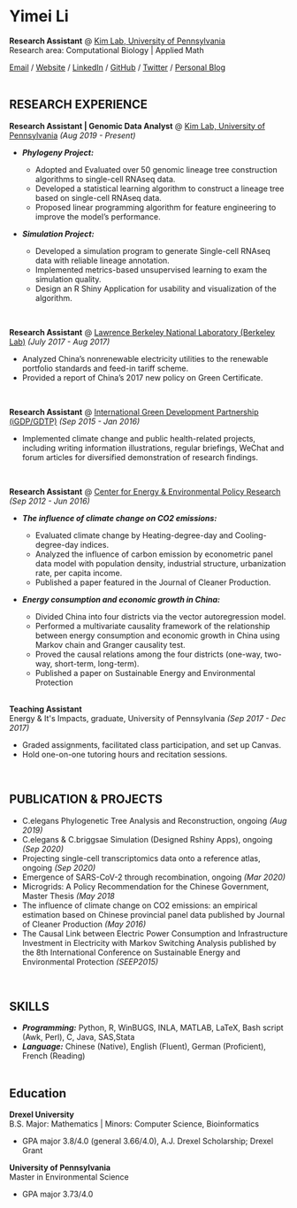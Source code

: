 

# Yimei Li

**Research Assistant** @ [Kim Lab, University of Pennsylvania](https://kim.bio.upenn.edu/)  <br>
Research area: Computational Biology | Applied Math

[Email](mailto:liyimei@sas.upenn.edu) / [Website](https://yimei-li.github.io/yimeili/) / [LinkedIn](https://www.linkedin.com/in/yimei-li-510b52a4/) / [GitHub](https://github.com/yimei-li) / [Twitter](https://twitter.com/yl_yimei) / [Personal Blog](https://yimeiliblog.wordpress.com/)
<br><br>

## RESEARCH EXPERIENCE

**Research Assistant | Genomic Data Analyst** @ [Kim Lab, University of Pennsylvania](https://kim.bio.upenn.edu/) _(Aug 2019 - Present)_ <br>
- **_Phylogeny Project:_** 
    - Adopted and Evaluated over 50 genomic lineage tree construction algorithms to single-cell RNAseq data.
    - Developed a statistical learning algorithm to construct a lineage tree based on single-cell RNAseq data.
    - Proposed linear programming algorithm for feature engineering to improve the model’s performance.

- **_Simulation Project:_** 
    - Developed a simulation program to generate Single-cell RNAseq data with reliable lineage annotation.
    - Implemented metrics-based unsupervised learning to exam the simulation quality.
    - Design an R Shiny Application for usability and visualization of the algorithm.


<br>

**Research Assistant** @ [Lawrence Berkeley National Laboratory (Berkeley Lab)](https://www.lbl.gov/) _(July 2017 - Aug 2017)_ <br>

- Analyzed China’s nonrenewable electricity utilities to the renewable portfolio standards and feed-in tariff scheme.
- Provided a report of China’s 2017 new policy on Green Certificate.

<br>

**Research Assistant** @ [International Green Development Partnership (iGDP/GDTP)](http://www.igdp.cn/green-development-think-tank-partnership/) _(Sep 2015 - Jan 2016)_ <br>

- Implemented climate change and public health-related projects, including writing information illustrations, regular briefings, WeChat and forum articles for diversified demonstration of research findings.

<br>

**Research Assistant** @ [Center for Energy & Environmental Policy Research](http://ceep.bit.edu.cn/english/) _(Sep 2012 - Jun 2016)_ <br>
- **_The influence of climate change on CO2 emissions:_** 
    - Evaluated climate change by Heating-degree-day and Cooling-degree-day indices.
    - Analyzed the influence of carbon emission by econometric panel data model with population density, industrial structure, urbanization rate, per capita income.
    - Published a paper featured in the Journal of Cleaner Production.

- **_Energy consumption and economic growth in China:_** 
    - Divided China into four districts via the vector autoregression model.
    - Performed a multivariate causality framework of the relationship between energy consumption and economic growth in China using Markov chain and Granger causality test.
    - Proved the causal relations among the four districts (one-way, two-way, short-term, long-term).
    - Published a paper on Sustainable Energy and Environmental Protection
<br><br>

**Teaching Assistant** <br>
Energy & It's Impacts, graduate, University of Pennsylvania _(Sep 2017 - Dec 2017)_ <br>

- Graded assignments, facilitated class participation, and set up Canvas.
- Hold one-on-one tutoring hours and recitation sessions.
    
<br>

## PUBLICATION & PROJECTS
- C.elegans Phylogenetic Tree Analysis and Reconstruction, ongoing _(Aug 2019)_ <br>
- C.elegans & C.briggsae Simulation (Designed Rshiny Apps), ongoing _(Sep 2020)_ <br>
- Projecting single-cell transcriptomics data onto a reference atlas, ongoing _(Sep 2020)_ <br>
- Emergence of SARS-CoV-2 through recombination, ongoing _(Mar 2020)_ <br>
- Microgrids: A Policy Recommendation for the Chinese Government, Master Thesis	_(May 2018_ <br>
- The influence of climate change on CO2 emissions: an empirical estimation based on Chinese provincial panel data published by Journal of Cleaner Production _(May 2016)_ <br>
- The Causal Link between Electric Power Consumption and Infrastructure Investment in Electricity with Markov Switching Analysis published by the 8th International Conference on Sustainable Energy and Environmental Protection _(SEEP2015)_ <br> 

<br>

## SKILLS
  - **_Programming:_**  Python, R, WinBUGS, INLA, MATLAB, LaTeX, Bash script (Awk, Perl), C, Java, SAS,Stata
  - **_Language:_**  Chinese (Native), English (Fluent), German (Proficient), French (Reading)
    <br><br>


## Education

**Drexel University** <br>
B.S. Major: Mathematics | Minors: Computer Science, Bioinformatics <br>

- GPA major 3.8/4.0 (general 3.66/4.0), A.J. Drexel Scholarship; Drexel Grant
    
**University of Pennsylvania** <br>
Master in Environmental Science <br>

- GPA major 3.73/4.0  
    

